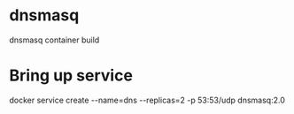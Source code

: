 # dnsmasq
dnsmasq container build

# Bring up service
docker service create --name=dns --replicas=2 -p 53:53/udp dnsmasq:2.0

